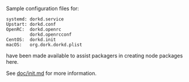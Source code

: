 Sample configuration files for:
```
systemd: dorkd.service
Upstart: dorkd.conf
OpenRC:  dorkd.openrc
         dorkd.openrcconf
CentOS:  dorkd.init
macOS:   org.dork.dorkd.plist
```
have been made available to assist packagers in creating node packages here.

See [doc/init.md](../../doc/init.md) for more information.
